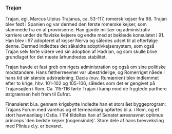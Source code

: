 ### Trajan


Trajan, egl. Marcus Ulpius Trajanus, ca. 53-117, romersk kejser fra 98. Trajan blev født i Spanien og var dermed den første romerske kejser, som stammede fra en af provinserne. Han gjorde militær og administrativ karriere under de flaviske kejsere og endte med at beklæde konsulatet i 91. Han blev i 97 adopteret af kejser Nerva og således udset til at efterfølge denne. Dermed indledtes det såkaldte adoptivkejsersystem, som også Trajan selv førte videre ved sin adoption af Hadrian, og som skulle blive grundlaget for det næste århundredes stabilitet.

Trajan havde et fast greb om rigets administration og også om sine politiske modstandere. Hans feltherreevner var ubestridelige, og Romerriget nåede i hans tid sin største udstrækning. Dacia (nuv. Rumænien) blev indlemmet efter to krige, hhv. 101-102 og 105-106, således som det er gengivet på Trajansøjlen i Rom. Ca. 115-116 førte Trajan i kamp mod de frygtede parthere østgrænsen helt frem til Eufrat.

Finansieret bl.a. gennem krigsbytte indledte han et storslået byggeprogram: Trajans Forum med varehus og et termeanlæg opførtes bl.a. i Rom, og et stort havneanlæg i Ostia. I 114 tildeltes han af Senatet æresnavnet optimus princeps 'den bedste kejser (nogensinde)'. Store dele af hans brevveksling med Plinius d.y. er bevaret.